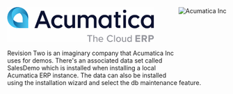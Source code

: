 <img style="height:10rem;" src="wwwroot/img/airplane5d.jpg" align="right" alt="Acumatica Inc" />
<img style="height: 5rem; " src="wwwroot/img/acumatica-2024-logo.png" alt="Acumatica Inc" />

Revision Two is an imaginary company that Acumatica Inc uses for demos. 
There's an associated data set called SalesDemo which is installed when installing a local Acumatica ERP instance. 
The data can also be installed using the installation wizard and select the db maintenance feature.
